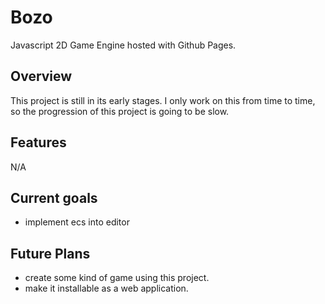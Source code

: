 # Bozo
Javascript 2D Game Engine hosted with Github Pages.

## Overview
This project is still in its early stages. I only work on this from time to time, so the progression of this project is going to be slow.

## Features
N/A

## Current goals
* implement ecs into editor

## Future Plans
* create some kind of game using this project.
* make it installable as a web application.